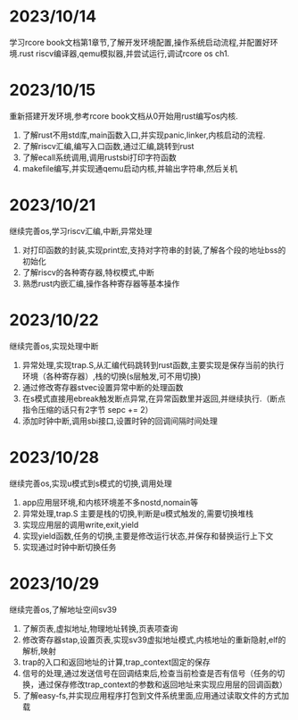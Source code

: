 


# 2023/10/14

学习rcore book文档第1章节,了解开发环境配置,操作系统启动流程,并配置好环境.rust riscv编译器,qemu模拟器,并尝试运行,调试rcore os ch1.


# 2023/10/15

重新搭建开发环境,参考rcore book文档从0开始用rust编写os内核.
1. 了解rust不用std库,main函数入口,并实现panic,linker,内核启动的流程.
2. 了解riscv汇编,编写入口函数,通过汇编,跳转到rust
3. 了解ecall系统调用,调用rustsbi打印字符函数
4. makefile编写,并实现通qemu启动内核,并输出字符串,然后关机

# 2023/10/21

继续完善os,学习riscv汇编,中断,异常处理
1. 对打印函数的封装,实现print宏,支持对字符串的封装,了解各个段的地址bss的初始化
2. 了解riscv的各种寄存器,特权模式,中断
3. 熟悉rust内嵌汇编,操作各种寄存器等基本操作

# 2023/10/22

继续完善os,实现处理中断
1. 异常处理,实现trap.S,从汇编代码跳转到rust函数,主要实现是保存当前的执行环境（各种寄存器）,栈的切换(s层触发,可不用切换)
2. 通过修改寄存器stvec设置异常中断的处理函数
3. 在s模式直接用ebreak触发断点异常,在异常函数里并返回,并继续执行.（断点指令压缩的话只有2字节 sepc += 2）
4. 添加时钟中断,调用sbi接口,设置时钟的回调间隔时间处理


# 2023/10/28

继续完善os,实现u模式到s模式的切换,调用处理
1. app应用层环境,和内核环境差不多nostd,nomain等
2. 异常处理,trap.S 主要是栈的切换,判断是u模式触发的,需要切换堆栈
2. 实现应用层的调用write,exit,yield
3. 实现yield函数,任务的切换,主要是修改运行状态,并保存和替换运行上下文
4. 实现通过时钟中断切换任务

# 2023/10/29

继续完善os,了解地址空间sv39
1. 了解页表,虚拟地址,物理地址转换,页表项查询
2. 修改寄存器stap,设置页表,实现sv39虚拟地址模式,内核地址的重新隐射,elf的解析,映射
3. trap的入口和返回地址的计算,trap_context固定的保存
4. 信号的处理,通过发送信号在回调结束后,检查当前检查是否有信号（任务的切换，通过保存修改trap_context的参数和返回地址来实现应用层的回调函数）
5. 了解easy-fs,并实现应用程序打包到文件系统里面,应用通过读取文件的方式加载
